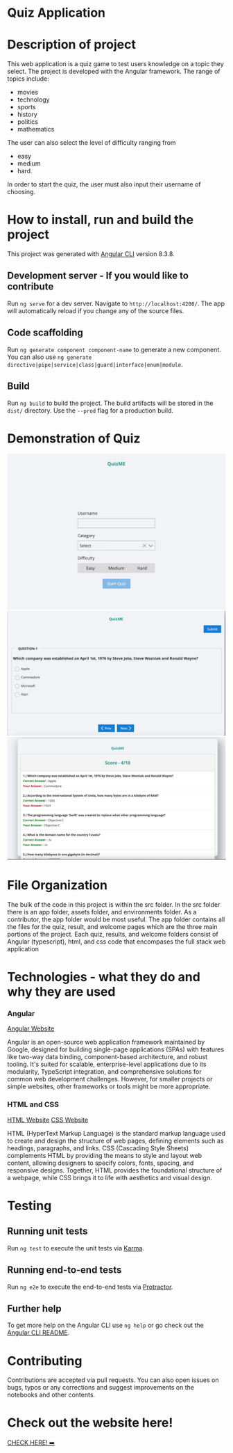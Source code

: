 # Quiz Application


# Description of project
This web application is a quiz game to test users knowledge on a topic they select. The project is developed with the Angular framework. The range of topics include:
- movies
- technology
- sports
- history
- politics
- mathematics

The user can also select the level of difficulty ranging from
 - easy
 - medium 
 - hard.

In order to start the quiz, the user must also input their username of choosing. 

# How to install, run and build the project

This project was generated with [Angular CLI](https://github.com/angular/angular-cli) version 8.3.8.

## Development server - If you would like to contribute

Run `ng serve` for a dev server. Navigate to `http://localhost:4200/`. The app will automatically reload if you change any of the source files.

## Code scaffolding 

Run `ng generate component component-name` to generate a new component. You can also use `ng generate directive|pipe|service|class|guard|interface|enum|module`.

## Build 

Run `ng build` to build the project. The build artifacts will be stored in the `dist/` directory. Use the `--prod` flag for a production build.

# Demonstration of Quiz 

<img src="./quizMe.png" alt="home Screen" />

<img src="./quizMe2.png" alt="quiz Screen" />

<img src="./quizMe3.png" alt="result Screen" />

# File Organization

The bulk of the code in this project is within the src folder. In the src folder there is an app folder, assets folder, and environments folder. As a contributor, the app folder would be most useful. The app folder contains all the files for the quiz, result, and welcome pages which are the three main portions of the project.  Each quiz, results, and welcome folders consist of Angular (typescript), html, and css code that encompases the full stack web application

# Technologies - what they do and why they are used

### Angular
<a href="https://angular.io/tutorial" target="_blank">Angular Website</a>

Angular is an open-source web application framework maintained by Google, designed for building single-page applications (SPAs) with features like two-way data binding, component-based architecture, and robust tooling. It's suited for scalable, enterprise-level applications due to its modularity, TypeScript integration, and comprehensive solutions for common web development challenges. However, for smaller projects or simple websites, other frameworks or tools might be more appropriate.

### HTML and CSS
<a href="https://developer.mozilla.org/en-US/docs/Web/HTML" target="_blank">HTML Website</a>
<a href="https://developer.mozilla.org/en-US/docs/Web/CSS" target="_blank">CSS Website</a>

HTML (HyperText Markup Language) is the standard markup language used to create and design the structure of web pages, defining elements such as headings, paragraphs, and links. CSS (Cascading Style Sheets) complements HTML by providing the means to style and layout web content, allowing designers to specify colors, fonts, spacing, and responsive designs. Together, HTML provides the foundational structure of a webpage, while CSS brings it to life with aesthetics and visual design.

# Testing

## Running unit tests

Run `ng test` to execute the unit tests via [Karma](https://karma-runner.github.io).

## Running end-to-end tests

Run `ng e2e` to execute the end-to-end tests via [Protractor](http://www.protractortest.org/).

## Further help

To get more help on the Angular CLI use `ng help` or go check out the [Angular CLI README](https://github.com/angular/angular-cli/blob/master/README.md).

# Contributing
Contributions are accepted via pull requests. You can also open issues on bugs, typos or any corrections and suggest improvements on the notebooks and other contents.

# Check out the website here!

[CHECK HERE! :arrow_right: ](https://suspicious-keller-513235.netlify.app/) 

